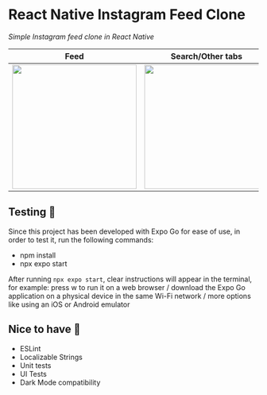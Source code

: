 # React Native Instagram Feed Clone
*Simple Instagram feed clone in React Native*


| Feed    | Search/Other tabs     |
|------------|-------------|
| <img src="https://github.com/user-attachments/assets/2c387538-5552-4a1a-ab44-12f8d9d6a30f" width="250"> | <img src="https://github.com/user-attachments/assets/fd529e70-c436-4027-a9ce-ffc8f89f22bd" width="250"> |

## Testing 🚀
Since this project has been developed with Expo Go for ease of use, in order to test it, run the following commands:

- npm install
- npx expo start
  
After running `npx expo start`, clear instructions will appear in the terminal, for example: press w to run it on a web browser / download the Expo Go application on a physical device in the same Wi-Fi network / more options like using an iOS or Android emulator



## Nice to have 👀
- ESLint
- Localizable Strings
- Unit tests
- UI Tests
- Dark Mode compatibility

